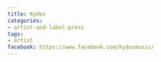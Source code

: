 ```yaml
---
title: Kydus
categories:
- artist-and-label-press
tags:
- artist
facebook: https://www.facebook.com/kydusmusic/
---
```


